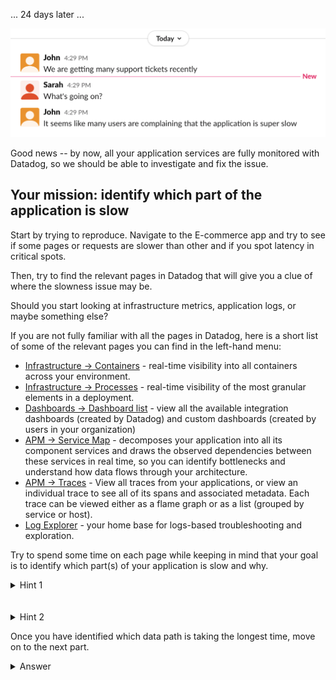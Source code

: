 ... 24 days later ...

![Slack](./assets/slack1.png)

Good news -- by now, all your application services are fully monitored with Datadog, so we should be able to investigate and fix the issue.

## Your mission: identify which part of the application is slow

Start by trying to reproduce. Navigate to the E-commerce app and try to see if some pages or requests are slower than other and if you spot latency in critical spots.

Then, try to find the relevant pages in Datadog that will give you a clue of where the slowness issue may be.

Should you start looking at infrastructure metrics, application logs, or maybe something else?

If you are not fully familiar with all the pages in Datadog, here is a short list of some of the relevant pages you can find in the left-hand menu:

* [Infrastructure -> Containers](https://app.datadoghq.com/containers) - real-time visibility into all containers across your environment.
* [Infrastructure -> Processes](https://app.datadoghq.com/process) - real-time visibility of the most granular elements in a deployment.
* [Dashboards -> Dashboard list](https://app.datadoghq.com/dashboard) - view all the available integration dashboards (created by Datadog) and custom dashboards (created by users in your organization)
* [APM -> Service Map](https://app.datadoghq.com/apm/map) - decomposes your application into all its component services and draws the observed dependencies between these services in real time, so you can identify bottlenecks and understand how data flows through your architecture.
* [APM -> Traces](https://app.datadoghq.com/apm/traces) - View all traces from your applications, or view an individual trace to see all of its spans and associated metadata. Each trace can be viewed either as a flame graph or as a list (grouped by service or host).
* [Log Explorer](https://app.datadoghq.com/logs) -  your home base for logs-based troubleshooting and exploration.

Try to spend some time on each page while keeping in mind that your goal is to identify which part(s) of your application is slow and why.

<details>
<summary>Hint 1</summary>

A high application latency is usually a good indicator for a performance issue. Since we received complaints from end-users, we know that the issue involves at least one service that end-users interact with (directly or indirectly).

The [Service Map page](https://app.datadoghq.com/apm/map) can give you a clear picture of each application service performance. Hover your mouse over each of the services to find the service with a problematic latency, and correlate that with the # of requests each service receives and emits to identify the bottleneck.
</details>
<br/><br/>

<details>
<summary>Hint 2</summary>

The service `store-frontend` has a latency of more than a few seconds. Click on it and choose [View Service Overview](https://app.datadoghq.com/apm/service/store-frontend/rack.request) to look at the application performance metrics more closely. You can scroll down to the Endpoints section to find the problematic endpoint.

</details>

Once you have identified which data path is taking the longest time, move on to the next part.

<details>
<summary>Answer</summary>
We can see a high latency on the `store-frontend` service, but the service that stands up is the advertisement one.
Indeed, looking at a trace for the `store-frontend`, we spend more than 30% of the time in the advertisement service.

![Discount Service](./assets/outage1_discount.png)
</details>
